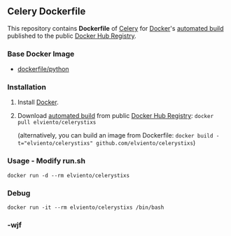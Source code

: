 ## Celery Dockerfile


This repository contains **Dockerfile** of [Celery](http://www.celeryproject.org/) for [Docker](https://www.docker.com/)'s [automated build](https://registry.hub.docker.com/u/elviento/celerystixs/) published to the public [Docker Hub Registry](https://registry.hub.docker.com/).


### Base Docker Image

* [dockerfile/python](http://dockerfile.github.io/#/python)


### Installation

1. Install [Docker](https://www.docker.com/).

2. Download [automated build](https://registry.hub.docker.com/u/elviento/celerystixs/) from public [Docker Hub Registry](https://registry.hub.docker.com/): `docker pull elviento/celerystixs`

   (alternatively, you can build an image from Dockerfile: `docker build -t="elviento/celerystixs" github.com/elviento/celerystixs`)


### Usage - Modify run.sh

    docker run -d --rm elviento/celerystixs

### Debug 

    docker run -it --rm elviento/celerystixs /bin/bash

### -wjf 
